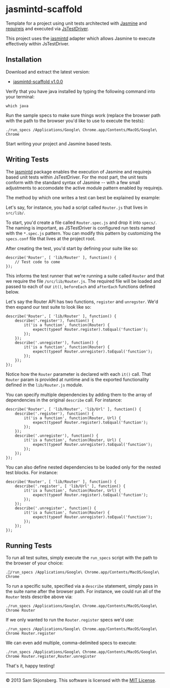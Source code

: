 # jasmintd-scaffold

Template for a project using unit tests architected with [Jasmine](http://pivotal.github.com/jasmine/) and [requirejs](http://requirejs.org/) and executed via [JsTestDriver](http://code.google.com/p/js-test-driver/).

This project uses the [jasmintd](http://github.com/codeviking/jasmintd) adapter which allows Jasmine to execute effectively within JsTestDriver.

## Installation	

Download and extract the latest version:

* [jasmintd-scaffold v1.0.0](https://github.com/codeviking/jasmintd-scaffold/archive/v1.0.0.tar.gz)

Verify that you have java installed by typing the following command into your terminal:

```
which java
```

Run the sample specs to make sure things work (replace the browser path with the path to the browser you'd like to use to execute the tests):

```
./run_specs /Applications/Google\ Chrome.app/Contents/MacOS/Google\ Chrome
```

Start writing your project and Jasmine based tests.


## <a name="writing"></a>Writing Tests

The [jasmintd](https://github.com/codeviking/jasmintd) package enables the execution of Jasmine and requirejs based unit tests within JsTestDriver. For the most part, the unit tests conform with the standard syntax of Jasmine -- with a few small adjustments to accomodate the active module pattern enabled by requirejs.

The method by which one writes a test can best be explained by example:

Let's say, for instance, you had a script called `Router.js` that lives in `src/lib/`.   

To start, you'd create a file called `Router.spec.js` and drop it into `specs/`.  The naming is important, as JSTestDriver is configured run tests named with the `*.spec.js` pattern.  You can modify this pattern by customizing the `specs.conf` file that lives at the project root.

After creating the test, you'd start by defining your suite like so:

```
describe('Router', [ 'lib/Router' ], function() {
	// Test code to come
});
```

This informs the test runner that we're running a suite called `Router` and that we require the file `/src/lib/Router.js`.   The required file will be loaded and passed to each of our `it()`, `beforeEach` and `afterEach` functions defined below.

Let's say the Router API has two functions, `register` and `unregster`.  We'd then expand our test suite to look like so:

```
describe('Router', [ 'lib/Router' ], function() {
	describe('.register'), function() {
		it('is a function', function(Router) {
			expect(typeof Router.register).toEqual('function');
		});
	});
	describe('.unregister'), function() {
		it('is a function', function(Router) {
			expect(typeof Router.unregister).toEqual('function');
		});
	});
});
```

Notice how the `Router` parameter is declared with each `it()` call.  That `Router` param is provided at runtime and is the exported functionality defined in the `lib/Router.js` module.

You can specify multiple dependencies by adding them to the array of dependencies in the original `describe` call.  For instance:

```
describe('Router', [ 'lib/Router', 'lib/Url' ], function() {
	describe('.register'), function() {
		it('is a function', function(Router, Url) {
			expect(typeof Router.register).toEqual('function');
		});
	});
	describe('.unregister'), function() {
		it('is a function', function(Router, Url) {
			expect(typeof Router.unregister).toEqual('function');
		});
	});
});
```

You can also define nested dependencies to be loaded only for the nested test blocks.  For instance:

```
describe('Router', [ 'lib/Router' ], function() {
	describe('.register', [ 'lib/Url' ], function() {
		it('is a function', function(Router, Url) {
			expect(typeof Router.register).toEqual('function');
		});
	});
	describe('.unregister', function() {
		it('is a function', function(Router) {
			expect(typeof Router.unregister).toEqual('function');
		});
	});
});
```

## Running Tests

To run all test suites, simply execute the `run_specs` script with the path to the browser of your choice:

```
./run_specs /Applications/Google\ Chrome.app/Contents/MacOS/Google\ Chrome
```

To run a specific suite, specified via a `describe` statement, simply pass in the suite name after the browser path.  For instance, we could run all of the `Router` tests describe above via:

```
./run_specs /Applications/Google\ Chrome.app/Contents/MacOS/Google\ Chrome Router
```

If we only wanted to run the `Router.register` specs we'd use:

```
./run_specs /Applications/Google\ Chrome.app/Contents/MacOS/Google\ Chrome Router.register
```

We can even add multiple, comma-delimited specs to execute:

```
./run_specs /Applications/Google\ Chrome.app/Contents/MacOS/Google\ Chrome Router.register,Router.unregister
```

That's it, happy testing!

---

&copy; 2013 Sam Skjonsberg.  This software is licensed with the [MIT License](LICENSE).


